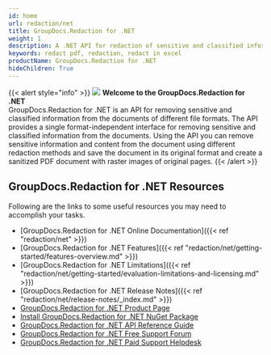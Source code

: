 ```yaml
---
id: home
url: redaction/net
title: GroupDocs.Redaction for .NET
weight: 1
description: A .NET API for redaction of sensitive and classified information from the documents. You can redact in adobe pdf, redact in excel or in many of different file formats using c#
keywords: redact pdf, redaction, redact in excel
productName: GroupDocs.Redaction for .NET
hideChildren: True
---
```

{{< alert style="info" >}}
![](/redaction/net/images/home.png) **Welcome to the GroupDocs.Redaction for .NET**  
GroupDocs.Redaction for .NET is an API for removing sensitive and classified information from the documents of different file formats. The API provides a single format-independent interface for removing sensitive and classified information from the documents. Using the API you can remove sensitive information and content from the document using different redaction methods and save the document in its original format and create a sanitized PDF document with raster images of original pages. 
{{< /alert >}}

## GroupDocs.Redaction for .NET Resources
Following are the links to some useful resources you may need to accomplish your tasks.
*   [GroupDocs.Redaction for .NET Online Documentation]({{< ref "redaction/net" >}})
*   [GroupDocs.Redaction for .NET Features]({{< ref "redaction/net/getting-started/features-overview.md" >}})
*   [GroupDocs.Redaction for .NET Limitations]({{< ref "redaction/net/getting-started/evaluation-limitations-and-licensing.md" >}})
*   [GroupDocs.Redaction for .NET Release Notes]({{< ref "redaction/net/release-notes/_index.md" >}})
*   [GroupDocs.Redaction for .NET Product Page](https://products.groupdocs.com/redaction/net)
*   [Install GroupDocs.Redaction for .NET NuGet Package](https://www.nuget.org/packages/GroupDocs.Redaction/)
*   [GroupDocs.Redaction for .NET API Reference Guide](https://reference.groupdocs.com/net/redaction)
*   [GroupDocs.Redaction for .NET Free Support Forum](https://forum.groupdocs.com/c/redaction)
*   [GroupDocs.Redaction for .NET Paid Support Helpdesk](https://helpdesk.groupdocs.com/)
